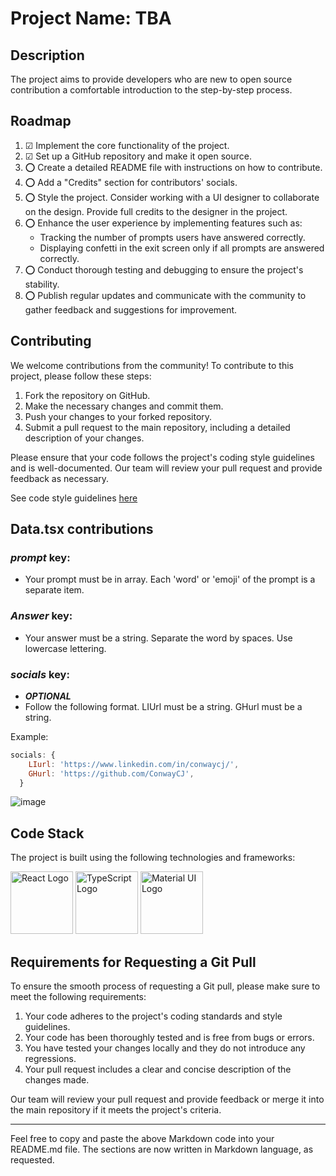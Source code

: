 # Project Name: TBA

## Description
The project aims to provide developers who are new to open source contribution a comfortable introduction to the step-by-step process.

## Roadmap

1. &#x2611; Implement the core functionality of the project.
2. &#x2611; Set up a GitHub repository and make it open source.
3. &#x2B55; Create a detailed README file with instructions on how to contribute.
4. &#x2B55; Add a "Credits" section for contributors' socials.
5. &#x2B55; Style the project. Consider working with a UI designer to collaborate on the design. Provide full credits to the designer in the project.
6. &#x2B55; Enhance the user experience by implementing features such as:
   - Tracking the number of prompts users have answered correctly.
   - Displaying confetti in the exit screen only if all prompts are answered correctly.
7. &#x2B55; Conduct thorough testing and debugging to ensure the project's stability.
8. &#x2B55; Publish regular updates and communicate with the community to gather feedback and suggestions for improvement.

## Contributing
We welcome contributions from the community! To contribute to this project, please follow these steps:

1. Fork the repository on GitHub.
2. Make the necessary changes and commit them.
3. Push your changes to your forked repository.
4. Submit a pull request to the main repository, including a detailed description of your changes.

Please ensure that your code follows the project's coding style guidelines and is well-documented. Our team will review your pull request and provide feedback as necessary.

See code style guidelines [here](/style_guidelines.md)

## Data.tsx contributions

### ***prompt*** key:
  - Your prompt must be in array. Each 'word' or 'emoji' of the prompt is a separate item.

### ***Answer*** key:
  - Your answer must be a string. Separate the word by spaces. Use lowercase lettering.

### ***socials*** key:
  - ***OPTIONAL*** 
  - Follow the following format. LIUrl must be a string. GHurl must be a string.

  Example:
```javascript
socials: {
    LIurl: 'https://www.linkedin.com/in/conwaycj/',
    GHurl: 'https://github.com/ConwayCJ',
  }
```

![image](https://github.com/ConwayCJ/opensourceproject/assets/94498167/d3653e99-9b3c-489e-8b05-1b8593042490)

## Code Stack
The project is built using the following technologies and frameworks:

<div class="logo-container">
    <img src="https://media0.giphy.com/media/v1.Y2lkPTc5MGI3NjExZ3N6cWw1ZHg2am55Y2k0aTV5bXFzbmdoaTRibGZzYWRkZ3I2NncyeSZlcD12MV9pbnRlcm5hbF9naWZfYnlfaWQmY3Q9cw/RJzm826vu7WbJvBtxX/giphy.gif" alt="React Logo" width="100" height="100">
    <img src="https://w7.pngwing.com/pngs/915/519/png-transparent-typescript-hd-logo-thumbnail.png" alt="TypeScript Logo" width="100" height="100">
    <img src="https://w7.pngwing.com/pngs/761/513/png-transparent-material-ui-logo-thumbnail.png" alt="Material UI Logo" width="100" height="100">
</div>

## Requirements for Requesting a Git Pull
To ensure the smooth process of requesting a Git pull, please make sure to meet the following requirements:

1. Your code adheres to the project's coding standards and style guidelines.
2. Your code has been thoroughly tested and is free from bugs or errors.
3. You have tested your changes locally and they do not introduce any regressions.
4. Your pull request includes a clear and concise description of the changes made.

Our team will review your pull request and provide feedback or merge it into the main repository if it meets the project's criteria.

---

Feel free to copy and paste the above Markdown code into your README.md file. The sections are now written in Markdown language, as requested.
